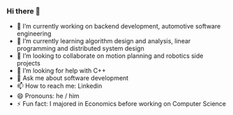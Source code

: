 ### Hi there 👋

- 🔭 I’m currently working on backend development, automotive software engineering
- 🌱 I’m currently learning algorithm design and analysis, linear programming and distributed system design
- 👯 I’m looking to collaborate on motion planning and robotics side projects
- 🤔 I’m looking for help with C++
- 💬 Ask me about software development
- 📫 How to reach me: Linkedin[](https://www.linkedin.com/in/tung-vu-a2064866/)
- 😄 Pronouns: he / him
- ⚡ Fun fact: I majored in Economics before working on Computer Science
<!--
**vutung3196/vutung3196** is a ✨ _special_ ✨ repository because its `README.md` (this file) appears on your GitHub profile.

Here are some ideas to get you started:

- 🔭 I’m currently working on ...
- 🌱 I’m currently learning ...
- 👯 I’m looking to collaborate on ...
- 🤔 I’m looking for help with ...
- 💬 Ask me about ...
- 📫 How to reach me: ...
- 😄 Pronouns: ...
- ⚡ Fun fact: ...
-->
